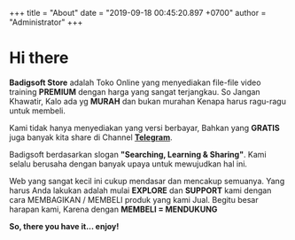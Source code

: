 +++
title = "About"
date = "2019-09-18 00:45:20.897 +0700"
author = "Administrator"
+++

# Hi there

**Badigsoft Store** adalah Toko Online yang menyediakan file-file video training **PREMIUM** dengan harga yang sangat terjangkau. So Jangan Khawatir, Kalo ada yg **MURAH** dan bukan murahan Kenapa harus ragu-ragu untuk membeli.

Kami tidak hanya menyediakan yang versi berbayar, Bahkan yang **GRATIS** juga banyak kita share di Channel [**Telegram**](https://t.me/IdbmbNetwork).

Badigsoft berdasarkan slogan **"Searching, Learning & Sharing"**. Kami selalu berusaha dengan banyak upaya untuk mewujudkan hal ini.

Web yang sangat kecil ini cukup mendasar dan mencakup semuanya. Yang harus Anda lakukan adalah mulai **EXPLORE** dan **SUPPORT** kami dengan cara MEMBAGIKAN / MEMBELI produk yang kami Jual. Begitu besar harapan kami, Karena dengan **MEMBELI = MENDUKUNG**

**So, there you have it... enjoy!**
